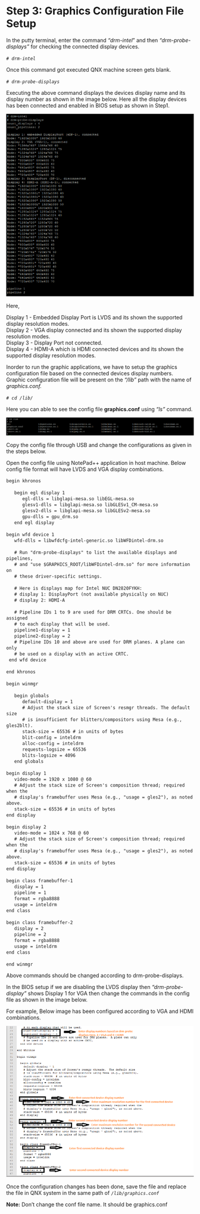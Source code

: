 # Step 3: Graphics Configuration File Setup

In the putty terminal, enter the command _“drm-intel_” and then _“drm-probe-displays”_  for checking the connected display devices.

_`# drm-intel`_

Once this command got executed QNX machine screen gets blank.

_`# drm-probe-displays`_  


Executing the above command displays the devices display name and its display number as shown in the image below. Here all the display devices has been connected and enabled in BIOS setup as shown in Step1.

![Figure 35: Connected Display Devices List](../../../../.gitbook/assets/35%20%281%29.png)

Here,

Display 1 - Embedded Display Port is LVDS and its shown the supported display resolution modes.  
Display 2 - VGA display connected and its shown the supported display resolution modes.  
Display 3 - Display Port not connected.  
Display 4 - HDMI-A which is HDMI connected devices and its shown the supported display resolution modes.

Inorder to run the graphic applications, we have to setup the graphics configuration file based on the connected devices display numbers. Graphic configuration file will be present on the _“/lib”_ path with the name of _graphics.conf._

_`# cd /lib/`_

Here you can able to see the config file **graphics.conf** using _“ls”_ command.

![Figure 36: Graphic config File](../../../../.gitbook/assets/36%20%281%29.png)

Copy the config file through USB and change the configurations as given in the steps below.

Open the config file using NotePad++ application in host machine. Below config file format will have LVDS and VGA display combinations.

```text
begin khronos

   begin egl display 1
      egl-dlls = libglapi-mesa.so libEGL-mesa.so
      glesv1-dlls = libglapi-mesa.so libGLESv1_CM-mesa.so
      glesv2-dlls = libglapi-mesa.so libGLESv2-mesa.so
      gpu-dlls = gpu_drm.so
   end egl display
   
begin wfd device 1
   wfd-dlls = libwfdcfg-intel-generic.so libWFDintel-drm.so

   # Run "drm-probe-displays" to list the available displays and pipelines,
   # and "use $GRAPHICS_ROOT/libWFDintel-drm.so" for more information on
   # these driver-specific settings.
   
   # Here is displays map for Intel NUC DN2820FYKH:
   # display 1: DisplayPort (not available physically on NUC)
   # display 2: HDMI-A
   
   # Pipeline IDs 1 to 9 are used for DRM CRTCs. One should be assigned
   # to each display that will be used.
   pipeline1-display = 1
   pipeline2-display = 2
   # Pipeline IDs 10 and above are used for DRM planes. A plane can only
   # be used on a display with an active CRTC.
 end wfd device
 
end khronos

begin winmgr

   begin globals
      default-display = 1
      # Adjust the stack size of Screen's resmgr threads. The default size
      # is insufficient for blitters/compositors using Mesa (e.g., gles2blt).
      stack-size = 65536 # in units of bytes
      blit-config = inteldrm
      alloc-config = inteldrm
      requests-logsize = 65536
      blits-logsize = 4096
   end globals
   
begin display 1
   video-mode = 1920 x 1080 @ 60
   # Adjust the stack size of Screen's composition thread; required when the
   # display's framebuffer uses Mesa (e.g., "usage = gles2"), as noted above.
   stack-size = 65536 # in units of bytes
end display

begin display 2
   video-mode = 1024 x 768 @ 60
   # Adjust the stack size of Screen's composition thread; required when the
   # display's framebuffer uses Mesa (e.g., "usage = gles2"), as noted above.
   stack-size = 65536 # in units of bytes
end display

begin class framebuffer-1
   display = 1
   pipeline = 1
   format = rgba8888
   usage = inteldrm
end class

begin class framebuffer-2
   display = 2
   pipeline = 2
   format = rgba8888
   usage = inteldrm
end class

end winmgr
```

Above commands should be changed according to drm-probe-displays.  


In the BIOS setup if we are disabling the LVDS display then _“drm-probe-display”_ shows Display 1 for VGA then change the commands in the config file as shown in the image below.  


For example, Below image has been configured according to VGA and HDMI combinations.

![Figure 37: Configuration Changes](../../../../.gitbook/assets/37.png)

Once the configuration changes has been done, save the file and replace the file in QNX system in the same path of _`/lib/graphics.conf`_  


**Note:** Don’t change the conf file name. It should be graphics.conf

